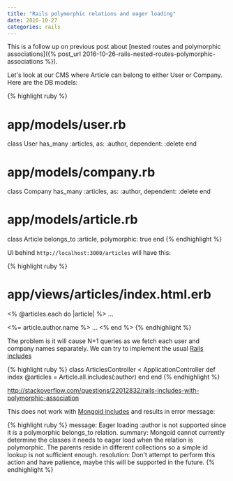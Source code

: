 ```yaml
---
title: "Rails polymorphic relations and eager loading"
date: 2016-10-27
categories: rails
---
```


This is a follow up on previous post about [nested routes and polymorphic associations]({% post_url 2016-10-26-rails-nested-routes-polymorphic-associations %}).  

Let's look at our CMS where Article can belong to either User or Company.  Here are the DB models:

{% highlight ruby %}
# app/models/user.rb
class User
  has_many :articles, as: :author, dependent: :delete
end
# app/models/company.rb
class Company
  has_many :articles, as: :author, dependent: :delete
end
# app/models/article.rb
class Article
  belongs_to :article, polymorphic: true
end
{% endhighlight %}

UI behind `http://localhost:3000/articles` will have this:

{% highlight ruby %}
# app/views/articles/index.html.erb
<% @articles.each do |article| %>
  ...
  <td><%= article.author.name %></td>
  ...
<% end %>
{% endhighlight %}

The problem is it will cause N+1 queries as we fetch each user and company names separately.  We can try to implement the usual [Rails includes](http://guides.rubyonrails.org/active_record_querying.html)

{% highlight ruby %}
class ArticlesController < ApplicationController
  def index
    @articles = Article.all.includes(:author)
  end
end
{% endhighlight %}


http://stackoverflow.com/questions/22012832/rails-includes-with-polymorphic-association



This does not work with [Mongoid includes](http://www.rubydoc.info/github/mongoid/mongoid/Mongoid%2FCriteria%3Aincludes) and  results in error message:

{% highlight ruby %}
message:
  Eager loading :author is not supported since it is a polymorphic
  belongs_to relation.
summary:
  Mongoid cannot currently determine the classes it needs to eager load when
  the relation is polymorphic. The parents reside in different collections
  so a simple id lookup is not sufficient enough.
resolution:
  Don't attempt to perform this action and have patience,
  maybe this will be supported in the future.
{% endhighlight %}
